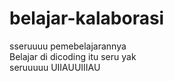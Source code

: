 # belajar-kalaborasi

sseruuuu pemebelajarannya<br>
Belajar di dicoding itu seru yak<br>
seruuuuu
UIIAUUIIIAU

